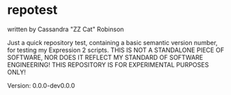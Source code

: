 # repotest

written by Cassandra "ZZ Cat" Robinson

Just a quick repository test, containing a basic semantic version number, for testing my Expression 2 scripts.
THIS IS NOT A STANDALONE PIECE OF SOFTWARE, NOR DOES IT REFLECT MY STANDARD OF SOFTWARE ENGINEERING!
THIS REPOSITORY IS FOR EXPERIMENTAL PURPOSES ONLY!

Version: 0.0.0-dev0.0.0
